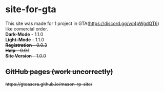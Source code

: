 # site-for-gta
This site was made for 1 project in GTA(https://discord.gg/vd4pWgdQT6) like comercial order.
<br><b>Dark-Mode</b> - 1.1.0 <br>
<b>Light-Mode</b> - 1.1.0 <br>
<s><b>Ragistration</b> - 0.0.3 <br>
<b>Help</b> - 0.0.1 <br>
<b>Site Version</b> - 1.0.0 <br>



<h2>GitHub pages (work uncorrectly)</h2>
https://gteasera.github.io/mason-rp-site/
